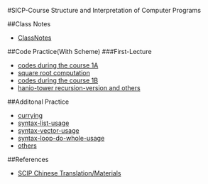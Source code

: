 #SICP-Course
Structure and Interpretation of Computer Programs

##Class Notes
- [ClassNotes](ClassNotes.md)

##Code Practice(With Scheme)
###First-Lecture
- [codes during the course 1A](course-related-programs/first_lecture_a.scm)
- [square root computation](course-related-programs/first_lecture_homework_a.scm)
- [codes during the course 1B](course-related-programs/first_lecture_b.scm)
- [hanio-tower recursion-version and others](course-related-programs/first_lecture_homework_b.scm)

##Additonal Practice
- [currying](additional_programs/currying.scm)
- [syntax-list-usage](additional_programs/list_usage.scm)
- [syntax-vector-usage](additional_programs/vector_usage.scm)
- [syntax-loop-do-whole-usage](additional_programs/loop_do_while.scm)
- [others](additional_programs/other_study.scm)

##References
- [SCIP Chinese Translation/Materials](https://github.com/DeathKing/Learning-SICP)
